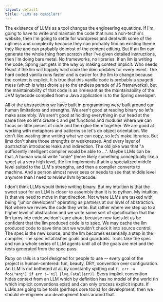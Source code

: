 ```yaml
---
layout: default
title: "LLMs as compilers"
---
```


The existence of LLMs as a tool changes the engineering equations. If I'm going to have to write and maintain the code that runs a non-techie's website, then I'm going to settle for wordpress and deal with some of the ugliness and complexity because they can probably find an existing theme they like and can probably do most of the content editing. But if an llm can generate the whole thing from scratch after I've given detailed instructions, then I'm doing bare metal. No frameworks, no libraries. If an llm is writing the code, Spring just gets in the way by making context implicit. Who needs React if the llm will happily hard code the dom updates for every event. The hard coded vanilla runs faster and is easier for the llm to change because the context is explicit. It is true that this vanilla code is probably a spagetti mess (which is what drove us to the endless parade of JS frameworks), but the maintainability of that code is as irrelevant as the maintainability of the JVM bytecode compiled from a Java application is to the Spring developer. 

All of the abstractions we have built in programming were built around our human limitations and strengths. We aren't good at reading binary so let's make assembly. We aren't good at holding everything in our head at the same time so let's create c and get functions and modules where we can focus on little pieces of code and then glue them together. We are good at working with metaphors and patterns so let's do object orientation. We don't like wasting time writing what we can copy, so let's make libraries. But llms don't share those strengths or weaknesses. And every layer of abstraction introduces leaks and indirection. The old joke was that "a sufficiently intelligent compiler would be able to ...". Maybe LLMs can be that. A human would write "code" (more likely something conceptually like a spec) at a very high level, the llm implements that in a specialized middle level suited to the LLM's strengths, and then a compiler converts to machine. And a person almost never sees or needs to see that middle level anymore than I need to review llvm bytecode.

I don't think LLMs would thrive writing binary. But my intuition is that the sweet spot for an LLM is closer to assembly than it is to python. My intuition is that we need to move in that direction. Not where LLMs are tasked with being "junior developers" operating as partners at our level of abstraction. Not where we review the code they write. But rather where we step up to a higher level of abstraction and we write some sort of specification that the llm turns into code we don't care about because new tools let us be confident that the llm produced code is to spec. We may cache the llm produced code to save time but we wouldn't check it into source control. The spec is the new source, and the llm becomes essentially a step in the compiler. The spec establishes goals and guardrails. Tools take the spec and run a whole series of LLM agents until all of the goals are met and the tests generated from the spec pass. 

Ruby on rails is a tool designed for people to use -- every goal of the project is human-centered: fun, beauty, DRY, convention over configuration. An LLM is not bothered at all by constantly spitting out `f, err := foo("arg") if err != nil {log.Fatal(err)}`. Every implicit convention hides context from an LLM which by definition has no model of the world (in which implicit conventions exist) and can only process explicit inputs. If LLMs are going to be tools (perhaps core tools) for development, then we should re-engineer our development tools around that.
